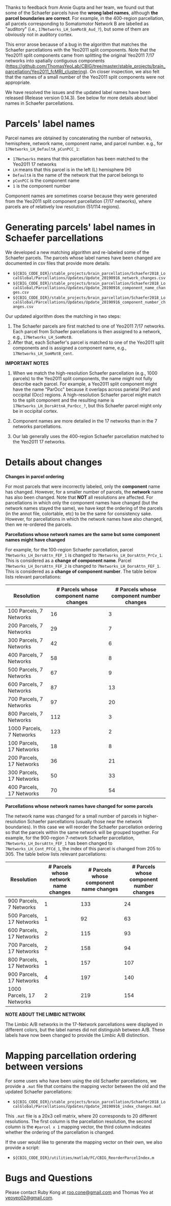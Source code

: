 Thanks to feedback from Annie Gupta and her team, we found out that some of the Schaefer parcels have the **wrong label names**, although **the parcel boundaries are correct**. For example, in the 400-region parcellation, all parcels corresponding to Somatomotor Network B are labelled as "auditory" (i.e., `17Networks_LH_SomMotB_Aud_?`), but some of them are obviously not in auditory cortex.

This error arose because of a bug in the algorithm that matches the Schaefer parcellations with the Yeo2011 split components. Note that the Yeo2011 split components came from splitting the original Yeo2011 7/17 networks into spatially contiguous components (https://github.com/ThomasYeoLab/CBIG/tree/master/stable_projects/brain_parcellation/Yeo2011_fcMRI_clustering). On closer inspection, we also felt that the names of a small number of the Yeo2011 split components were not appropriate.

We have resolved the issues and the updated label names have been released (Release version 0.14.3). See below for more details about label names in Schaefer parcellations.

Parcels' label names
===============
Parcel names are obtained by concatenating the number of networks, hemisphere, network name, component name, and parcel number.
e.g., for `17Networks_LH_DefaultA_pCunPCC_1`:
- `17Networks` means that this parcellation has been matched to the Yeo2011 17 networks
- `LH` means that this parcel is in the left (L) hemisphere (H)
- `DefaultA` is the name of the network that the parcel belongs to
- `pCunPCC` is the component name
- `1` is the component number

Component names are sometimes coarse because they were generated from the Yeo2011 split component parcellation (7/17 networks), where parcels are of relatively low resolution (51/114 regions).

Generating parcels' label names in Schaefer parcellations
==========================================
We developed a new matching algorithm and re-labeled some of the Schaefer parcels. The parcels whose label names have been changed are documented in csv files that provide more details:

+ `${CBIG_CODE_DIR}/stable_projects/brain_parcellation/Schaefer2018_LocalGlobal/Parcellations/Updates/Update_20190916_network_changes.csv`
+ `${CBIG_CODE_DIR}/stable_projects/brain_parcellation/Schaefer2018_LocalGlobal/Parcellations/Updates/Update_20190916_component_name_changes.csv`
+ `${CBIG_CODE_DIR}/stable_projects/brain_parcellation/Schaefer2018_LocalGlobal/Parcellations/Updates/Update_20190916_component_number_changes.csv`

Our updated algorithm does the matching in two steps:
1. The Schaefer parcels are first matched to one of Yeo2011 7/17 networks. Each parcel from Schaefer parcellations is then assigned to a network, e.g., `17Networks_LH_SomMotB`.
2. After that, each Schaefer's parcel is matched to one of the Yeo2011 split components and is assigned a component name, e.g., `17Networks_LH_SomMotB_Cent`.


**IMPORTANT NOTES**
1) When we match the high-resolution Schaefer parcellation (e.g., 1000 parcels) to the Yeo2011 split components, the name might not fully describe each parcel. For example, a Yeo2011 split component might have the name "ParOcc" because it overlaps across parietal (Par) and occipital (Occ) regions. A high-resolution Schaefer parcel might match to the split component and the resulting name is `17Networks_LH_DorsAttnA_ParOcc_?`, but this Schaefer parcel might only be in occipital cortex.

2) Component names are more detailed in the 17 networks than in the 7 networks parcellations.

3) Our lab generally uses the 400-region Schaefer parcellation matched to the Yeo2011 17 networks. 

Details about changes
====

**Changes in parcel ordering**

For most parcels that were incorrectly labeled, only the **component** name has changed. However, for a smaller number of parcels, the **network** name has also been changed. Note that **NOT** all resolutions are affected. For parcellations in which only the component names have changed (but the network names stayed the same), we have kept the ordering of the parcels (in the annot file, colortable, etc) to be the same for consistency sake. However, for parcellations in which the network names have also changed, then we re-ordered the parcels.

**Parcellations whose network names are the same but some component names might have changed**

For example, for the 100-region Schaefer parcellation, parcel `7Networks_LH_DorsAttn_FEF_1` is changed to `7Networks_LH_DorsAttn_PrCv_1`. This is considered as a **change of component name**. 
Parcel `7Networks_LH_DorsAttn_FEF_2` is changed to `7Networks_LH_DorsAttn_FEF_1`. This is considered as a **change of component number**. The table below lists relevant parcellations:

|  Resolution   |  # Parcels whose component name changes  |  # Parcels whose component number changes  |
|  ----  | ----  | ----  |
| 100 Parcels, 7 Networks | 16 | 3 |
| 200 Parcels, 7 Networks  | 29 | 7 |
| 300 Parcels, 7 Networks  | 42 | 6 |
| 400 Parcels, 7 Networks  | 58 | 8 |
| 500 Parcels, 7 Networks  | 67 | 9 |
| 600 Parcels, 7 Networks  | 87 | 13 |
| 700 Parcels, 7 Networks  | 97 | 20 |
| 800 Parcels, 7 Networks  | 112 | 3 |
| 1000 Parcels, 7 Networks  | 123 | 2 |
| 100 Parcels, 17 Networks | 18 | 8 |
| 200 Parcels, 17 Networks  | 36 | 21 |
| 300 Parcels, 17 Networks  | 50 | 33 |
| 400 Parcels, 17 Networks  | 70 | 54 |

**Parcellations whose network names have changed for some parcels**

The network name was changed for a small number of parcels in higher-resolution Schaefer parcellations (usually those near the network boundaries). In this case we will reorder the Schaefer parcellation ordering so that the parcels within the same network will be grouped together. For example, for the 900-region 7-network Schaefer parcellation, `7Networks_LH_DorsAttn_FEF_1` has been changed to `7Networks_LH_Cont_PFCd_1`, the index of this parcel is changed from 205 to 305. The table below lists relevant parcellations:

|  Resolution   |  # Parcels whose network name changes |  # Parcels whose component name changes |  # Parcels whose component number changes  |
|  ----  | ----  | ----  | ----  |
| 900 Parcels, 7 Networks | 1 | 133 | 24 |
| 500 Parcels, 17 Networks  | 1 | 92 | 63 |
| 600 Parcels, 17 Networks  | 2 | 115 | 93 |
| 700 Parcels, 17 Networks  | 2 | 158 | 94 |
| 800 Parcels, 17 Networks  | 1 | 157 | 107 |
| 900 Parcels, 17 Networks  | 4 | 197 | 140 |
| 1000 Parcels, 17 Networks  | 2 | 219 | 154 |

**NOTE ABOUT THE LIMBIC NETWORK**

The Limbic A/B networks in the 17-Network parcellations were displayed in different colors, but the label names did not distinguish between A/B. These labels have now been changed to provide the Limbic A/B distinction.

Mapping parcellation ordering between versions
====

For some users who have been using the old Schaefer parcellations, we provide a `.mat` file that contains the mapping vector between the old and the updated Schaefer parcellations:

+ `${CBIG_CODE_DIR}/stable_projects/brain_parcellation/Schaefer2018_LocalGlobal/Parcellations/Updates/Update_20190916_index_changes.mat`

This `.mat` file is a 20x3 cell matrix, where 20 corresponds to 20 different resolutions. The first column is the parcellation resolution, the second column is the `#parcel x 1` mapping vector, the third column indicates whether the ordering of the parcellation is changed.

If the user would like to generate the mapping vector on their own, we also provide a script:

+ `${CBIG_CODE_DIR}/utilities/matlab/FC/CBIG_ReorderParcelIndex.m`

Bugs and Questions
====

Please contact Ruby Kong at roo.cone@gmail.com and Thomas Yeo at yeoyeo02@gmail.com.










